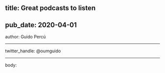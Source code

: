 title:
Great podcasts to listen
---
pub_date:
2020-04-01
---
author:
Guido Percú

---
twitter_handle:
@oumguido

---
body:

